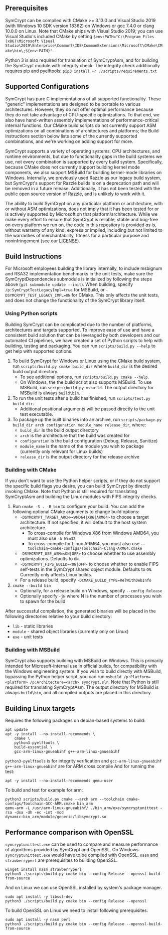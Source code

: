 ## Prerequisites
SymCrypt can be compiled with CMake >= 3.13.0 and Visual Studio 2019 (with Windows 10 SDK version 18362) on Windows
or gcc 7.4.0 or clang 10.0.0 on Linux. Note that CMake ships with Visual Studio 2019; you can use Visual Studio's
included CMake by setting `$env:PATH="C:\Program Files (x86)\Microsoft Visual Studio\2019\Enterprise\Common7\IDE\CommonExtensions\Microsoft\CMake\CMake\bin\;${env:PATH}"`.

Python 3 is also required for translation of SymCryptAsm, and for building the SymCrypt module with integrity check.
The integrity check additionally requires pip and pyelftools: `pip3 install -r ./scripts/requirements.txt`

## Supported Configurations
SymCrypt has pure C implementations of all supported functionality. These "generic" implementations are designed to
be portable to various architectures. However, they do not offer optimal performance because they do not take
advantage of CPU-specific optimizations. To that end, we also have hand-written assembly implementations of
performance-critical internal functions. Our CMake build scripts do not currently support ASM optimizations on all
combinations of architectures and platforms; the Build Instructions section below lists some of the currently supported
combinations, and we're working on adding support for more.

SymCrypt supports a variety of operating systems, CPU architectures, and runtime environments, but due to functionality
gaps in the build systems we use, not every combination is supported by every build system. Specifically, because
CMake does not currently support building kernel mode components, we also support MSBuild for building kernel-mode
libraries on Windows. Internally, we previously used Razzle as our legacy build system, but SymCrypt's support
for Razzle builds is on a deprecation path and will be removed in a future release. Additionally, it has not been
tested with the public open source version of Razzle, and is unlikely to work with it.

The ability to build SymCrypt on any particular platform or architecture, with or without ASM optimizations, does not
imply that it has been tested for or is actively supported by Microsoft on that platform/architecture. While we make
every effort to ensure that SymCrypt is reliable, stable and bug-free on every platform we run on, the code in this
repository is provided *as is*, without warranty of any kind, express or implied, including but not limited to the
warranties of merchantability, fitness for a particular purpose and noninfringement (see our [LICENSE](./LICENSE)).

## Build Instructions
For Microsoft employees building the library internally, to include msbignum and RSA32 implementation benchmarks in
the unit tests, make sure the SymCryptDependencies submodule is initialized by following the steps above
(`git submodule update --init`). When building, specify `/p:SymCryptTestLegacyImpl=true` for MSBuild,
or `-DSYMCRYPT_TEST_LEGACY_IMPL=ON` for CMake. This only affects the unit tests, and does not change the
functionality of the SymCrypt library itself.

### Using Python scripts
Building SymCrypt can be complicated due to the number of platforms, architectures and targets supported. To improve
ease of use and have a consistent build solution that can be leveraged by both developers and our automated CI
pipelines, we have created a set of Python scripts to help with building, testing and packaging. You can run
`scripts/build.py --help` to get help with supported options.

1. To build SymCrypt for Windows or Linux using the CMake build system, run `scripts/build.py cmake build_dir` where `build_dir` is the desired build output directory.
    * To see additional options, run `scripts/build.py cmake --help`.
    * On Windows, the the build script also supports MSBuild. To use MSBuild, run `scripts\build.py msbuild`. The output directory for MSBuild is always `build\bin`.
1. To run the unit tests after a build has finished, run `scripts/test.py build_dir`.
    * Additional positional arguments will be passed directly to the unit test executable.
1. To package up the built binaries into an archive, run `scripts/package.py build_dir arch configuration module_name release_dir`, where:
    * `build_dir` is the build output directory
    * `arch` is the architecture that the build was created for
    * `configuration` is the build configuration (Debug, Release, Sanitize)
    * `module_name` is the name of the module you wish to package (currently only relevant for Linux builds)
    * `release_dir` is the output directory for the release archive

### Building with CMake
If you don't want to use the Python helper scripts, or if they do not support the specific build flags you desire,
you can build SymCrypt by directly invoking CMake. Note that Python is still required for translating SymCryptAsm
and building the Linux modules with FIPS integrity checks.

1. Run `cmake -S . -B bin` to configure your build. You can add the following optional CMake arguments to change build options:
    * `-DSYMCRYPT_TARGET_ARCH=<AMD64|X86|ARM64>` to choose a target architecture. If not specified, it will default to the host system architecture.
      * To cross-compile for Windows X86 from Windows AMD64, you must also use `-A Win32`
      * To cross-compile for Linux ARM64, you must also use `--toolchain=cmake-configs/Toolchain-Clang-ARM64.cmake`
    * `-DSYMCRYPT_USE_ASM=<ON|OFF>` to choose whether to use assembly optimizations. Defaults to `ON`.
    * `-DSYMCRYPT_FIPS_BUILD=<ON|OFF>` to choose whether to enable FIPS self-tests in the SymCrypt shared object module. Defaults to `ON`. Currently only affects Linux builds.
    * For a release build, specify `-DCMAKE_BUILD_TYPE=RelWithDebInfo`
1. `cmake --build bin`
    * Optionally, for a release build on Windows, specify `--config Release`
    * Optionally specify `-jN` where N is the number of processes you wish to spawn for the build

After successful compilation, the generated binaries will be placed in the following directories relative
to your build directory:
* `lib` - static libraries
* `module` - shared object libraries (currently only on Linux)
* `exe` - unit tests

### Building with MSBuild
SymCrypt also supports building with MSBuild on Windows. This is primarily intended for Microsoft-internal use in
official builds, for compatibility with the Windows engineering system. If you wish to build directly with MSBuild,
bypassing the Python helper script, you can run `msbuild /p:Platform=<platform> /p:Architecture=<arch> symcrypt.sln`.
Note that Python is still required for translating SymCryptAsm. The output directory for MSBuild is always `build\bin`,
and all compiled outputs are placed in this directory.

## Building Linux targets

Requires the following packages on debian-based systems to build:
```
apt update
apt -y install --no-install-recommends \
    cmake \
    python3-pyelftools \
    build-essential \
    gcc-arm-linux-gnueabihf g++-arm-linux-gnueabihf
```
`python3-pyelftools` is for integrity verification and `gcc-arm-linux-gnueabihf` `g++-arm-linux-gnueabihf` are for ARM cross compile
And for running the test:
```
apt -y install --no-install-recommends qemu-user
```

To build and test for example for arm:
```
python3 scripts/build.py cmake --arch arm --toolchain cmake-configs/Toolchain-GCC-ARM.cmake bin_arm
qemu-arm -L /usr/arm-linux-gnueabihf/ ./bin_arm/exe/symcryptunittest -rsa -dsa -dh -ec -int -mod dynamic:bin_arm/module/generic/libsymcrypt.so
```

## Performance comparison with OpenSSL
`symcryptunittest.exe` can be used to compare and measure performance of algorithms provided by SymCrypt and OpenSSL.
On Windows `symcryptunittest.exe` would have to be compiled with OpenSSL. `nasm` and  `strawberryperl` are
prerequisites to building OpenSSL.

```
winget install nasm strawberryperl
python3 .\scripts\build.py cmake bin --config Release --openssl-build-from-source
```

And on Linux we can use OpenSSL installed by system's package manager.

```
sudo apt install -y libssl-dev
python3 ./scripts/build.py cmake bin --config Release --openssl
```

To build OpenSSL on Linux we need to install following prerequisites.

```
sudo apt install -y nasm perl
python3 ./scripts/build.py cmake bin --config Release --openssl-build-from-source
```
